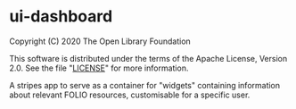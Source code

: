 # ui-dashboard

Copyright (C) 2020 The Open Library Foundation

This software is distributed under the terms of the Apache License, Version 2.0. See the file "[LICENSE](LICENSE)" for more information.

A stripes app to serve as a container for "widgets" containing information about relevant FOLIO resources, customisable for a specific user.